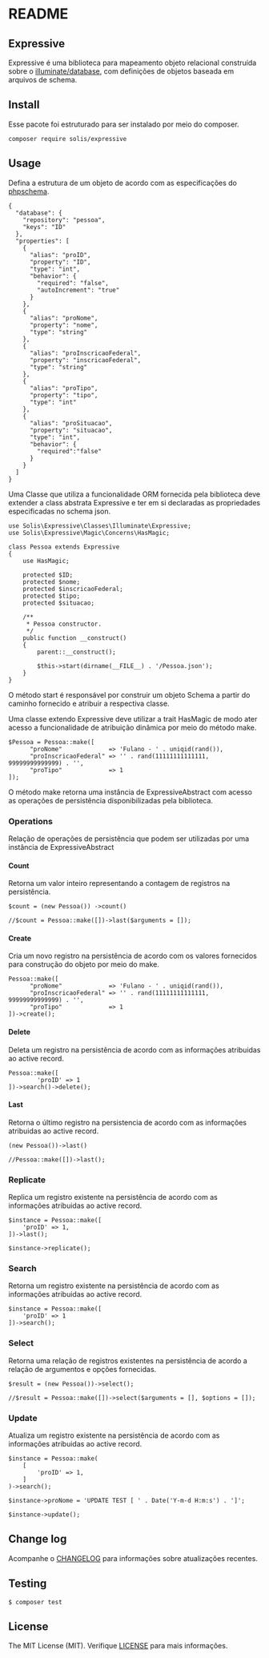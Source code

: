 # README

## Expressive

Expressive é uma biblioteca para mapeamento objeto relacional  construída sobre o [illuminate/database](https://github.com/illuminate/database), com definições de objetos baseada em arquivos de schema.

## Install

Esse pacote foi estruturado para ser instalado por meio do composer.

```
composer require solis/expressive
```
 
## Usage

Defina a estrutura de um objeto de acordo com as especificações do [phpschema](https://github.com/rafaelbeecker/phpschema).

```
{
  "database": {
    "repository": "pessoa",
    "keys": "ID"
  },
  "properties": [
    {
      "alias": "proID",
      "property": "ID",      
      "type": "int",
      "behavior": {        
        "required": "false",
        "autoIncrement": "true"
      }
    },
    {
      "alias": "proNome",
      "property": "nome",      
      "type": "string"
    },
    {
      "alias": "proInscricaoFederal",
      "property": "inscricaoFederal",      
      "type": "string"
    },
    {
      "alias": "proTipo",
      "property": "tipo",      
      "type": "int"
    },
    {
      "alias": "proSituacao",
      "property": "situacao",      
      "type": "int",
      "behavior": {
        "required":"false"
      }
    }
  ]
}
```

Uma Classe que utiliza a funcionalidade ORM fornecida pela biblioteca deve extender a class abstrata Expressive e ter em si declaradas as propriedades especificadas no schema json.

```
use Solis\Expressive\Classes\Illuminate\Expressive;
use Solis\Expressive\Magic\Concerns\HasMagic;

class Pessoa extends Expressive
{
    use HasMagic;

    protected $ID;
    protected $nome;
    protected $inscricaoFederal;
    protected $tipo;
    protected $situacao;
    
    /**
     * Pessoa constructor.
     */
    public function __construct()
    {
        parent::__construct();

        $this->start(dirname(__FILE__) . '/Pessoa.json');
    }
}   
```

O método start é responsável por construir um objeto Schema a partir do caminho fornecido e atribuir a respectiva classe.

Uma classe extendo Expressive deve utilizar a trait HasMagic de modo ater acesso a funcionalidade de atribuição dinâmica por meio do método make.

```
$Pessoa = Pessoa::make([
      "proNome"             => 'Fulano - ' . uniqid(rand()),
      "proInscricaoFederal" => '' . rand(11111111111111, 99999999999999) . '',
      "proTipo"             => 1      
]);
``` 

O método make retorna uma instância de ExpressiveAbstract com acesso as operações de persistência disponibilizadas pela biblioteca.

### Operations

Relação de operações de persistência que podem ser utilizadas por uma instância de ExpressiveAbstract

#### Count

Retorna um valor inteiro representando a contagem de registros na persistência. 

```
$count = (new Pessoa()) ->count()

//$count = Pessoa::make([])->last($arguments = []);
```

#### Create

Cria um novo registro na persistência de acordo com os valores fornecidos para construção do objeto por meio do make.

```
Pessoa::make([
      "proNome"             => 'Fulano - ' . uniqid(rand()),
      "proInscricaoFederal" => '' . rand(11111111111111, 99999999999999) . '',
      "proTipo"             => 1      
])->create();
```

#### Delete

Deleta um registro na persistência de acordo com as informações atribuidas ao active record.

```
Pessoa::make([
        'proID' => 1
])->search()->delete();

```

#### Last

Retorna o último registro na persistencia de acordo com as informações atribuidas ao active record.

```
(new Pessoa())->last()

//Pessoa::make([])->last();
```

### Replicate

Replica um registro existente na persistência de acordo com as informações atribuidas ao active record.

```
$instance = Pessoa::make([
    'proID' => 1,
])->last();

$instance->replicate();    
```

### Search

Retorna um registro existente na persistência de acordo com as informações atribuidas ao active record.

```
$instance = Pessoa::make([
    'proID' => 1
])->search();
```

### Select

Retorna uma relação de registros existentes na persistência de acordo a relação de argumentos e opções fornecidas.

```
$result = (new Pessoa())->select();

//$result = Pessoa::make([])->select($arguments = [], $options = []);
```

### Update

Atualiza um registro existente na persistência de acordo com as informações atribuidas ao active record.

```
$instance = Pessoa::make(
    [
        'proID' => 1,        
    ]
)->search();

$instance->proNome = 'UPDATE TEST [ ' . Date('Y-m-d H:m:s') . ']';

$instance->update();
```

## Change log

Acompanhe o [CHANGELOG](CHANGELOG.md) para informações sobre atualizações recentes.

## Testing

```
$ composer test
```

## License

The MIT License (MIT). Verifique [LICENSE](LICENSE.MD) para mais informações.